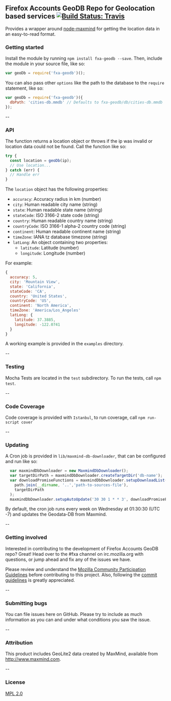 ## Firefox Accounts GeoDB Repo for Geolocation based services [![Build Status: Travis](https://travis-ci.org/mozilla/fxa-geodb.svg?branch=master)](https://travis-ci.org/mozilla/fxa-geodb)
Provides a wrapper around [node-maxmind](https://github.com/runk/node-maxmind) for getting the location data in an easy-to-read format.

### Getting started

Install the module by running `npm install fxa-geodb --save`. Then, include the module in your source file, like so:

```JavaScript
var geoDb = require('fxa-geodb')();
```

You can also pass other `options` like the path to the database to the `require` statement, like so:

```JavaScript
var geoDb = require('fxa-geodb')({
  dbPath: 'cities-db.mmdb' // Defaults to fxa-geodb/db/cities-db.mmdb
});
```

--

### API

The function returns a location object
or throws if the ip was invalid
or location data could not be found.
Call the function like so:

```JavaScript
try {
  const location = geoDb(ip);
  // Use location...
} catch (err) {
  // Handle err
}
```

The `location` object has the following properties:

* `accuracy`: Accuracy radius in km (number)
* `city`: Human readable city name (string)
* `state`: Human readable state name (string)
* `stateCode`: ISO 3166-2 state code (string)
* `country`: Human readable country name (string)
* `countryCode`: ISO 3166-1 alpha-2 country code (string)
* `continent`: Human readable continent name (string)
* `timeZone`: IANA tz database timezone (string)
* `latLong`: An object containing two properties:
  * `latitude`: Latitude (number)
  * `longitude`: Longitude (number)

For example:

```js
{
  accuracy: 5,
  city: 'Mountain View',
  state: 'California',
  stateCode: 'CA',
  country: 'United States',
  countryCode: 'US',
  continent: 'North America',
  timeZone: 'America/Los_Angeles'
  latLong: {
    latitude: 37.3885,
    longitude: -122.0741
  }
}
```

A working example is provided in the `examples` directory.

--

### Testing

Mocha Tests are located in the `test` subdirectory. To run the tests, call `npm test`.

--

### Code Coverage

Code coverage is provided with `Istanbul`, to run coverage, call `npm run-script cover`

--

### Updating

A Cron job is provided in `lib/maxmind-db-downloader`, that can be configured and run like so:

```JavaScript
  var maxmindDbDownloader = new MaxmindDbDownloader();
  var targetDirPath = maxmindDbDownloader.createTargetDir('db-name');
  var downloadPromiseFunctions = maxmindDbDownloader.setupDownloadList(
    path.join(__dirname, '..','path-to-sources-file'),
    targetDirPath
  );
  maxmindDbDownloader.setupAutoUpdate('30 30 1 * * 3', downloadPromiseFunctions);
```

By default, the cron job runs every week on Wednesday at 01:30:30 (UTC -7) and updates the Geodata-DB from Maxmind.

--

### Getting involved

Interested in contributing to the development of Firefox Accounts GeoDB repo?  Great! Head over to the #fxa channel on irc.mozilla.org with questions, or jump ahead and fix any of the issues we have.

Please review and understand the [Mozilla Community Participation Guidelines](https://www.mozilla.org/en-US/about/governance/policies/participation/) before contributing to this project. Also, following the [commit guidelines](https://github.com/mozilla/fxa/blob/master/CONTRIBUTING.md#git-commit-guidelines) is greatly appreciated.

--

### Submitting bugs

You can file issues here on GitHub. Please try to include as much information as you can and under what conditions you saw the issue.

--

### Attribution

This product includes GeoLite2 data created by MaxMind, available from
<a href="http://www.maxmind.com">http://www.maxmind.com</a>.

--

### License

[MPL 2.0](LICENSE)

